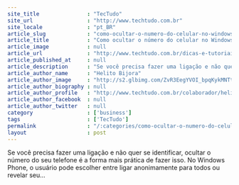 ```yaml
---
site_title               : "TecTudo"
site_url                 : "http://www.techtudo.com.br"
site_locale              : "pt_BR"
article_slug             : "como-ocultar-o-numero-do-celular-no-windows-phone"
article_title            : "Como ocultar o número do celular no Windows Phone"
article_image            : null
article_url              : "http://www.techtudo.com.br/dicas-e-tutoriais/noticia/2015/02/como-ocultar-o-numero-do-celular-no-windows-phone.html"
article_published_at     : null
article_description      : "Se você precisa fazer uma ligação e não quer se identificar, ocultar o número do seu telefone é a forma mais prática de fazer isso. No Windows Phone, o usuário pode escolher entre ligar anonimamente para todos ou revelar seu..."
article_author_name      : "Helito Bijora"
article_author_image     : "http://s2.glbimg.com/ZvR3EegYVOI_bpqKykMNTtpl4m4=/30x30/s2.glbimg.com/1kwClNkngtZbaqjrAPb0R4R4c_k=/0x0:140x140/75x75/s.glbimg.com/po/tt/f/original/2011/04/27/helito-bijora.png"
article_author_biography : null
article_author_profile   : "http://www.techtudo.com.br/colaborador/helito-bijora.html"
article_author_facebook  : null
article_author_twitter   : null
category                 : ['business']
tags                     : ['TecTudo']
permalink                : "/:categories/como-ocultar-o-numero-do-celular-no-windows-phone/"
layout                   : post
---
```


Se você precisa fazer uma ligação e não quer se identificar, ocultar o número do seu telefone é a forma mais prática de fazer isso. No Windows Phone, o usuário pode escolher entre ligar anonimamente para todos ou revelar seu...
